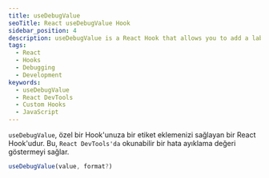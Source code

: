 ```yaml
---
title: useDebugValue
seoTitle: React useDebugValue Hook
sidebar_position: 4
description: useDebugValue is a React Hook that allows you to add a label to your custom hooks, making debugging easier in React DevTools.
tags: 
  - React
  - Hooks
  - Debugging
  - Development
keywords: 
  - useDebugValue
  - React DevTools
  - Custom Hooks
  - JavaScript
---
```

`useDebugValue`, özel bir Hook'unuza bir etiket eklemenizi sağlayan bir React Hook'udur. Bu, `React DevTools'da` okunabilir bir hata ayıklama değeri göstermeyi sağlar.

```js
useDebugValue(value, format?)
```